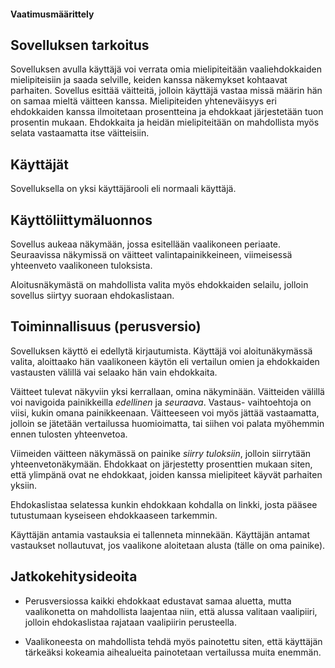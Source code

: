 #### Vaatimusmäärittely

## Sovelluksen tarkoitus

Sovelluksen avulla käyttäjä voi verrata omia mielipiteitään vaaliehdokkaiden 
mielipiteisiin ja saada selville, keiden kanssa näkemykset kohtaavat parhaiten.
Sovellus esittää väitteitä, jolloin käyttäjä vastaa missä määrin hän on samaa
mieltä väitteen kanssa. Mielipiteiden yhteneväisyys eri ehdokkaiden kanssa 
ilmoitetaan prosentteina ja ehdokkaat järjestetään tuon prosentin mukaan. 
Ehdokkaita ja heidän mielipiteitään on mahdollista myös selata vastaamatta 
itse väitteisiin.

## Käyttäjät

Sovelluksella on yksi käyttäjärooli eli normaali käyttäjä.

## Käyttöliittymäluonnos

Sovellus aukeaa näkymään, jossa esitellään vaalikoneen periaate. Seuraavissa
näkymissä on väitteet valintapainikkeineen, viimeisessä yhteenveto vaalikoneen
tuloksista.

Aloitusnäkymästä on mahdollista valita myös ehdokkaiden selailu, jolloin
sovellus siirtyy suoraan ehdokaslistaan.

## Toiminnallisuus (perusversio)

Sovelluksen käyttö ei edellytä kirjautumista. Käyttäjä voi aloitunäkymässä 
valita, aloittaako hän vaalikoneen käytön eli vertailun omien ja ehdokkaiden
vastausten välillä vai selaako hän vain ehdokkaita.

Väitteet tulevat näkyviin yksi kerrallaan, omina näkyminään. Väitteiden 
välillä voi navigoida painikkeilla *edellinen* ja *seuraava*. Vastaus-
vaihtoehtoja on viisi, kukin omana painikkeenaan. Väitteeseen voi myös jättää
vastaamatta, jolloin se jätetään vertailussa huomioimatta, tai siihen voi 
palata myöhemmin ennen tulosten yhteenvetoa.

Viimeiden väitteen näkymässä on painike *siirry tuloksiin*, jolloin 
siirrytään yhteenvetonäkymään. Ehdokkaat on järjestetty prosenttien mukaan
siten, että ylimpänä ovat ne ehdokkaat, joiden kanssa mielipiteet käyvät 
parhaiten yksiin.

Ehdokaslistaa selatessa kunkin ehdokkaan kohdalla on linkki, josta pääsee 
tutustumaan kyseiseen ehdokkaaseen tarkemmin.

Käyttäjän antamia vastauksia ei tallenneta minnekään. Käyttäjän antamat
vastaukset nollautuvat, jos vaalikone aloitetaan alusta (tälle on oma 
painike).


## Jatkokehitysideoita

- Perusversiossa kaikki ehdokkaat edustavat samaa aluetta, mutta vaalikonetta
on mahdollista laajentaa niin, että alussa valitaan vaalipiiri, jolloin 
ehdokaslistaa rajataan vaalipiirin perusteella.

- Vaalikoneesta on mahdollista tehdä myös painotettu siten, että käyttäjän
tärkeäksi kokeamia aihealueita painotetaan vertailussa muita enemmän.


 
